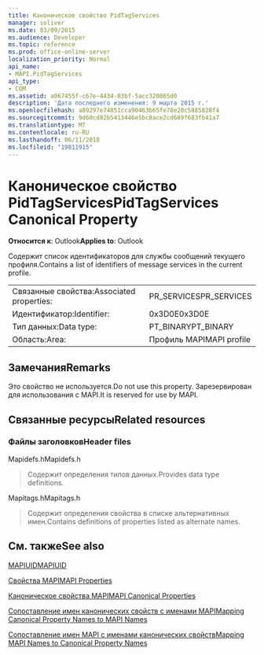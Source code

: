 ```yaml
---
title: Каноническое свойство PidTagServices
manager: soliver
ms.date: 03/09/2015
ms.audience: Developer
ms.topic: reference
ms.prod: office-online-server
localization_priority: Normal
api_name:
- MAPI.PidTagServices
api_type:
- COM
ms.assetid: a067455f-c67e-4434-83bf-5acc320865d0
description: 'Дата последнего изменения: 9 марта 2015 г.'
ms.openlocfilehash: a89297e74851cca90463b65fe78e20c5885828f4
ms.sourcegitcommit: 9d60cd82b5413446e5bc8ace2cd689f683fb41a7
ms.translationtype: MT
ms.contentlocale: ru-RU
ms.lasthandoff: 06/11/2018
ms.locfileid: "19811915"
---
```

# <a name="pidtagservices-canonical-property"></a><span data-ttu-id="674a3-103">Каноническое свойство PidTagServices</span><span class="sxs-lookup"><span data-stu-id="674a3-103">PidTagServices Canonical Property</span></span>

  
  
<span data-ttu-id="674a3-104">**Относится к**: Outlook</span><span class="sxs-lookup"><span data-stu-id="674a3-104">**Applies to**: Outlook</span></span> 
  
<span data-ttu-id="674a3-105">Содержит список идентификаторов для службы сообщений текущего профиля.</span><span class="sxs-lookup"><span data-stu-id="674a3-105">Contains a list of identifiers of message services in the current profile.</span></span>
  
|||
|:-----|:-----|
|<span data-ttu-id="674a3-106">Связанные свойства:</span><span class="sxs-lookup"><span data-stu-id="674a3-106">Associated properties:</span></span>  <br/> |<span data-ttu-id="674a3-107">PR_SERVICES</span><span class="sxs-lookup"><span data-stu-id="674a3-107">PR_SERVICES</span></span>  <br/> |
|<span data-ttu-id="674a3-108">Идентификатор:</span><span class="sxs-lookup"><span data-stu-id="674a3-108">Identifier:</span></span>  <br/> |<span data-ttu-id="674a3-109">0x3D0E</span><span class="sxs-lookup"><span data-stu-id="674a3-109">0x3D0E</span></span>  <br/> |
|<span data-ttu-id="674a3-110">Тип данных:</span><span class="sxs-lookup"><span data-stu-id="674a3-110">Data type:</span></span>  <br/> |<span data-ttu-id="674a3-111">PT_BINARY</span><span class="sxs-lookup"><span data-stu-id="674a3-111">PT_BINARY</span></span>  <br/> |
|<span data-ttu-id="674a3-112">Область:</span><span class="sxs-lookup"><span data-stu-id="674a3-112">Area:</span></span>  <br/> |<span data-ttu-id="674a3-113">Профиль MAPI</span><span class="sxs-lookup"><span data-stu-id="674a3-113">MAPI profile</span></span>  <br/> |
   
## <a name="remarks"></a><span data-ttu-id="674a3-114">Замечания</span><span class="sxs-lookup"><span data-stu-id="674a3-114">Remarks</span></span>

<span data-ttu-id="674a3-115">Это свойство не используется.</span><span class="sxs-lookup"><span data-stu-id="674a3-115">Do not use this property.</span></span> <span data-ttu-id="674a3-116">Зарезервирован для использования с MAPI.</span><span class="sxs-lookup"><span data-stu-id="674a3-116">It is reserved for use by MAPI.</span></span>
  
## <a name="related-resources"></a><span data-ttu-id="674a3-117">Связанные ресурсы</span><span class="sxs-lookup"><span data-stu-id="674a3-117">Related resources</span></span>

### <a name="header-files"></a><span data-ttu-id="674a3-118">Файлы заголовков</span><span class="sxs-lookup"><span data-stu-id="674a3-118">Header files</span></span>

<span data-ttu-id="674a3-119">Mapidefs.h</span><span class="sxs-lookup"><span data-stu-id="674a3-119">Mapidefs.h</span></span>
  
> <span data-ttu-id="674a3-120">Содержит определения типов данных.</span><span class="sxs-lookup"><span data-stu-id="674a3-120">Provides data type definitions.</span></span>
    
<span data-ttu-id="674a3-121">Mapitags.h</span><span class="sxs-lookup"><span data-stu-id="674a3-121">Mapitags.h</span></span>
  
> <span data-ttu-id="674a3-122">Содержит определения свойства в списке альтернативных имен.</span><span class="sxs-lookup"><span data-stu-id="674a3-122">Contains definitions of properties listed as alternate names.</span></span>
    
## <a name="see-also"></a><span data-ttu-id="674a3-123">См. также</span><span class="sxs-lookup"><span data-stu-id="674a3-123">See also</span></span>



[<span data-ttu-id="674a3-124">MAPIUID</span><span class="sxs-lookup"><span data-stu-id="674a3-124">MAPIUID</span></span>](mapiuid.md)


[<span data-ttu-id="674a3-125">Свойства MAPI</span><span class="sxs-lookup"><span data-stu-id="674a3-125">MAPI Properties</span></span>](mapi-properties.md)
  
[<span data-ttu-id="674a3-126">Каноническое свойства MAPI</span><span class="sxs-lookup"><span data-stu-id="674a3-126">MAPI Canonical Properties</span></span>](mapi-canonical-properties.md)
  
[<span data-ttu-id="674a3-127">Сопоставление имен канонических свойств с именами MAPI</span><span class="sxs-lookup"><span data-stu-id="674a3-127">Mapping Canonical Property Names to MAPI Names</span></span>](mapping-canonical-property-names-to-mapi-names.md)
  
[<span data-ttu-id="674a3-128">Сопоставление имен MAPI с именами канонических свойств</span><span class="sxs-lookup"><span data-stu-id="674a3-128">Mapping MAPI Names to Canonical Property Names</span></span>](mapping-mapi-names-to-canonical-property-names.md)

